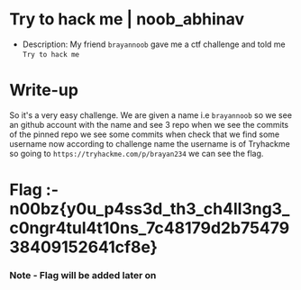 # Try to hack me | noob_abhinav

- Description: My friend `brayannoob` gave me a ctf challenge and told me `Try to hack me`

# Write-up

So it's a very easy challenge. We are given a name i.e `brayannoob` so we see an github account with the name and see 3 repo when we see the commits of the pinned repo we see some commits when check that we find some username now according to challenge name the username is of Tryhackme so going to `https://tryhackme.com/p/brayan234` we can see the flag.

# Flag :- n00bz{y0u_p4ss3d_th3_ch4ll3ng3_c0ngr4tul4t10ns_7c48179d2b7547938409152641cf8e}
     
### Note - Flag will be added later on
